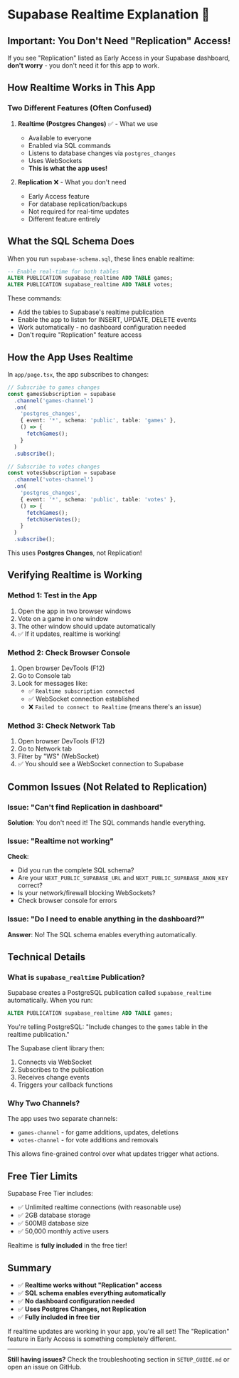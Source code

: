 # Supabase Realtime Explanation 🔄

## Important: You Don't Need "Replication" Access!

If you see "Replication" listed as Early Access in your Supabase dashboard, **don't worry** - you don't need it for this app to work.

## How Realtime Works in This App

### Two Different Features (Often Confused)

1. **Realtime (Postgres Changes)** ✅ - What we use
   - Available to everyone
   - Enabled via SQL commands
   - Listens to database changes via `postgres_changes`
   - Uses WebSockets
   - **This is what the app uses!**

2. **Replication** ❌ - What you don't need
   - Early Access feature
   - For database replication/backups
   - Not required for real-time updates
   - Different feature entirely

## What the SQL Schema Does

When you run `supabase-schema.sql`, these lines enable realtime:

```sql
-- Enable real-time for both tables
ALTER PUBLICATION supabase_realtime ADD TABLE games;
ALTER PUBLICATION supabase_realtime ADD TABLE votes;
```

These commands:
- Add the tables to Supabase's realtime publication
- Enable the app to listen for INSERT, UPDATE, DELETE events
- Work automatically - no dashboard configuration needed
- Don't require "Replication" feature access

## How the App Uses Realtime

In `app/page.tsx`, the app subscribes to changes:

```typescript
// Subscribe to games changes
const gamesSubscription = supabase
  .channel('games-channel')
  .on(
    'postgres_changes',
    { event: '*', schema: 'public', table: 'games' },
    () => {
      fetchGames();
    }
  )
  .subscribe();

// Subscribe to votes changes
const votesSubscription = supabase
  .channel('votes-channel')
  .on(
    'postgres_changes',
    { event: '*', schema: 'public', table: 'votes' },
    () => {
      fetchGames();
      fetchUserVotes();
    }
  )
  .subscribe();
```

This uses **Postgres Changes**, not Replication!

## Verifying Realtime is Working

### Method 1: Test in the App
1. Open the app in two browser windows
2. Vote on a game in one window
3. The other window should update automatically
4. ✅ If it updates, realtime is working!

### Method 2: Check Browser Console
1. Open browser DevTools (F12)
2. Go to Console tab
3. Look for messages like:
   - ✅ `Realtime subscription connected`
   - ✅ WebSocket connection established
   - ❌ `Failed to connect to Realtime` (means there's an issue)

### Method 3: Check Network Tab
1. Open browser DevTools (F12)
2. Go to Network tab
3. Filter by "WS" (WebSocket)
4. ✅ You should see a WebSocket connection to Supabase

## Common Issues (Not Related to Replication)

### Issue: "Can't find Replication in dashboard"
**Solution**: You don't need it! The SQL commands handle everything.

### Issue: "Realtime not working"
**Check**:
- Did you run the complete SQL schema?
- Are your `NEXT_PUBLIC_SUPABASE_URL` and `NEXT_PUBLIC_SUPABASE_ANON_KEY` correct?
- Is your network/firewall blocking WebSockets?
- Check browser console for errors

### Issue: "Do I need to enable anything in the dashboard?"
**Answer**: No! The SQL schema enables everything automatically.

## Technical Details

### What is `supabase_realtime` Publication?

Supabase creates a PostgreSQL publication called `supabase_realtime` automatically. When you run:

```sql
ALTER PUBLICATION supabase_realtime ADD TABLE games;
```

You're telling PostgreSQL: "Include changes to the `games` table in the realtime publication."

The Supabase client library then:
1. Connects via WebSocket
2. Subscribes to the publication
3. Receives change events
4. Triggers your callback functions

### Why Two Channels?

The app uses two separate channels:
- `games-channel` - for game additions, updates, deletions
- `votes-channel` - for vote additions and removals

This allows fine-grained control over what updates trigger what actions.

## Free Tier Limits

Supabase Free Tier includes:
- ✅ Unlimited realtime connections (with reasonable use)
- ✅ 2GB database storage
- ✅ 500MB database size
- ✅ 50,000 monthly active users

Realtime is **fully included** in the free tier!

## Summary

- ✅ **Realtime works without "Replication" access**
- ✅ **SQL schema enables everything automatically**
- ✅ **No dashboard configuration needed**
- ✅ **Uses Postgres Changes, not Replication**
- ✅ **Fully included in free tier**

If realtime updates are working in your app, you're all set! The "Replication" feature in Early Access is something completely different.

---

**Still having issues?** Check the troubleshooting section in `SETUP_GUIDE.md` or open an issue on GitHub.

